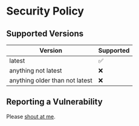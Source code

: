 # Security Policy

## Supported Versions

|       Version       |     Supported      |
| ------------------- | ------------------ |
|       latest        | :white_check_mark: |
| anything not latest |        :x:         |
| anything older than not latest |        :x:         |

## Reporting a Vulnerability

Please [shout at me].

<!-- External Links -->
[shout at me]: mailto:sonothing.emailme@gmail.com?subject=%5Bbigrat.monster%5D%20Security%20Issue
